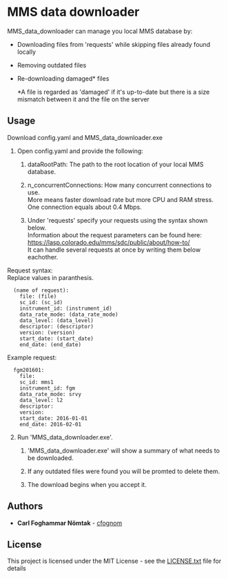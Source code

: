# MMS data downloader

MMS_data_downloader can manage you local MMS database by:
  - Downloading files from 'requests' while skipping files already found locally
  - Removing outdated files
  - Re-downloading damaged* files
    
    *A file is regarded as 'damaged' if it's up-to-date but there is a size mismatch between it and the file on the server

## Usage
Download config.yaml and MMS_data_downloader.exe

1. Open config.yaml and provide the following:
  
    1. dataRootPath: The path to the root location of your local MMS database.
    
    2. n_concurrentConnections: How many concurrent connections to use.  
       More means faster download rate but more CPU and RAM stress.  
       One connection equals about 0.4 Mbps.
         
    3. Under 'requests' specify your requests using the syntax shown below.  
       Information about the request parameters can be found here: https://lasp.colorado.edu/mms/sdc/public/about/how-to/  
       It can handle several requests at once by writing them below eachother.

Request syntax:  
  Replace values in paranthesis.
```
  (name of request):
    file: (file)
    sc_id: (sc_id)
    instrument_id: (instrument_id)
    data_rate_mode: (data_rate_mode)
    data_level: (data_level)
    descriptor: (descriptor)
    version: (version)
    start_date: (start_date)
    end_date: (end_date)
```
Example request:
```
  fgm201601:
    file:
    sc_id: mms1
    instrument_id: fgm
    data_rate_mode: srvy
    data_level: l2
    descriptor:
    version:
    start_date: 2016-01-01
    end_date: 2016-02-01
```

         
2. Run 'MMS_data_downloader.exe'.
  
    1. 'MMS_data_downloader.exe' will show a summary of what needs to be downloaded.
      
    2. If any outdated files were found you will be promted to delete them.
      
    3. The download begins when you accept it.

## Authors

* **Carl Foghammar Nömtak** - [cfognom](https://github.com/cfognom)

## License

This project is licensed under the MIT License - see the [LICENSE.txt](LICENSE.txt) file for details
